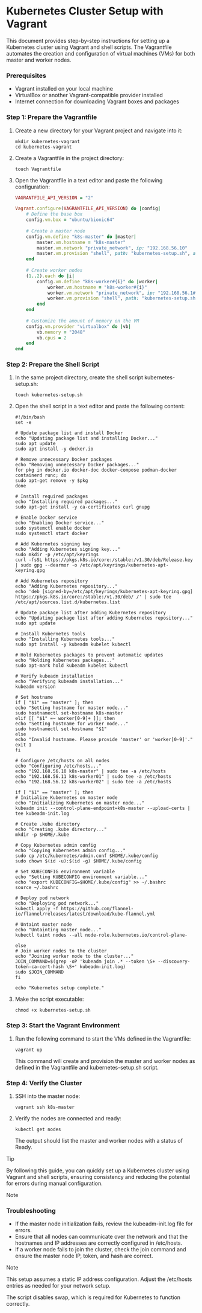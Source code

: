 # Kubernetes Cluster Setup with Vagrant
This document provides step-by-step instructions for setting up a Kubernetes cluster using Vagrant and shell scripts. The Vagrantfile automates the creation and configuration of virtual machines (VMs) for both master and worker nodes.

### Prerequisites
- Vagrant installed on your local machine
- VirtualBox or another Vagrant-compatible provider installed
- Internet connection for downloading Vagrant boxes and packages

### Step 1: Prepare the Vagrantfile
1. Create a new directory for your Vagrant project and navigate into it:
   ```shell
   mkdir kubernetes-vagrant
   cd kubernetes-vagrant
   ```
2. Create a Vagrantfile in the project directory:
   ```shell
   touch Vagrantfile
   ```

3. Open the Vagrantfile in a text editor and paste the following configuration:
   ```ruby
   VAGRANTFILE_API_VERSION = "2"
   
   Vagrant.configure(VAGRANTFILE_API_VERSION) do |config|
       # Define the base box
       config.vm.box = "ubuntu/bionic64"
       
       # Create a master node
       config.vm.define "k8s-master" do |master|
           master.vm.hostname = "k8s-master"
           master.vm.network "private_network", ip: "192.168.56.10"
           master.vm.provision "shell", path: "kubernetes-setup.sh", args: ["master"]
       end
       
       # Create worker nodes
       (1..2).each do |i|
           config.vm.define "k8s-worker#{i}" do |worker|
               worker.vm.hostname = "k8s-worker#{i}"
               worker.vm.network "private_network", ip: "192.168.56.1#{i}"
               worker.vm.provision "shell", path: "kubernetes-setup.sh", args: ["worker0#{i}"]
           end
       end
       
       # Customize the amount of memory on the VM
       config.vm.provider "virtualbox" do |vb|
           vb.memory = "2048"
           vb.cpus = 2
       end
   end
   ```
### Step 2: Prepare the Shell Script
1. In the same project directory, create the shell script kubernetes-setup.sh:

    ```shell
    touch kubernetes-setup.sh
    ```
2. Open the shell script in a text editor and paste the following content:

    ```shell
    #!/bin/bash
    set -e
    
    # Update package list and install Docker
    echo "Updating package list and installing Docker..."
    sudo apt update
    sudo apt install -y docker.io
    
    # Remove unnecessary Docker packages
    echo "Removing unnecessary Docker packages..."
    for pkg in docker.io docker-doc docker-compose podman-docker containerd runc; do
    sudo apt-get remove -y $pkg
    done
    
    # Install required packages
    echo "Installing required packages..."
    sudo apt-get install -y ca-certificates curl gnupg
    
    # Enable Docker service
    echo "Enabling Docker service..."
    sudo systemctl enable docker
    sudo systemctl start docker
    
    # Add Kubernetes signing key
    echo "Adding Kubernetes signing key..."
    sudo mkdir -p /etc/apt/keyrings
    curl -fsSL https://pkgs.k8s.io/core:/stable:/v1.30/deb/Release.key | sudo gpg --dearmor -o /etc/apt/keyrings/kubernetes-apt-keyring.gpg
    
    # Add Kubernetes repository
    echo "Adding Kubernetes repository..."
    echo 'deb [signed-by=/etc/apt/keyrings/kubernetes-apt-keyring.gpg] https://pkgs.k8s.io/core:/stable:/v1.30/deb/ /' | sudo tee /etc/apt/sources.list.d/kubernetes.list
    
    # Update package list after adding Kubernetes repository
    echo "Updating package list after adding Kubernetes repository..."
    sudo apt update
    
    # Install Kubernetes tools
    echo "Installing Kubernetes tools..."
    sudo apt install -y kubeadm kubelet kubectl
    
    # Hold Kubernetes packages to prevent automatic updates
    echo "Holding Kubernetes packages..."
    sudo apt-mark hold kubeadm kubelet kubectl
    
    # Verify kubeadm installation
    echo "Verifying kubeadm installation..."
    kubeadm version
    
    # Set hostname
    if [ "$1" == "master" ]; then
    echo "Setting hostname for master node..."
    sudo hostnamectl set-hostname k8s-master
    elif [[ "$1" =~ worker[0-9]+ ]]; then
    echo "Setting hostname for worker node..."
    sudo hostnamectl set-hostname "$1"
    else
    echo "Invalid hostname. Please provide 'master' or 'worker[0-9]'."
    exit 1
    fi
    
    # Configure /etc/hosts on all nodes
    echo "Configuring /etc/hosts..."
    echo "192.168.56.10 k8s-master" | sudo tee -a /etc/hosts
    echo "192.168.56.11 k8s-worker01" | sudo tee -a /etc/hosts
    echo "192.168.56.12 k8s-worker02" | sudo tee -a /etc/hosts
    
    if [ "$1" == "master" ]; then
    # Initialize Kubernetes on master node
    echo "Initializing Kubernetes on master node..."
    kubeadm init --control-plane-endpoint=k8s-master --upload-certs | tee kubeadm-init.log
    
    # Create .kube directory
    echo "Creating .kube directory..."
    mkdir -p $HOME/.kube
    
    # Copy Kubernetes admin config
    echo "Copying Kubernetes admin config..."
    sudo cp /etc/kubernetes/admin.conf $HOME/.kube/config
    sudo chown $(id -u):$(id -g) $HOME/.kube/config
    
    # Set KUBECONFIG environment variable
    echo "Setting KUBECONFIG environment variable..."
    echo "export KUBECONFIG=$HOME/.kube/config" >> ~/.bashrc
    source ~/.bashrc
    
    # Deploy pod network
    echo "Deploying pod network..."
    kubectl apply -f https://github.com/flannel-io/flannel/releases/latest/download/kube-flannel.yml
    
    # Untaint master node
    echo "Untainting master node..."
    kubectl taint nodes --all node-role.kubernetes.io/control-plane-
    
    else
    # Join worker nodes to the cluster
    echo "Joining worker node to the cluster..."
    JOIN_COMMAND=$(grep -oP 'kubeadm join .* --token \S+ --discovery-token-ca-cert-hash \S+' kubeadm-init.log)
    sudo $JOIN_COMMAND
    fi
    
    echo "Kubernetes setup complete."
    ```

3. Make the script executable:
    ```shell
    chmod +x kubernetes-setup.sh
    ```

### Step 3: Start the Vagrant Environment
1. Run the following command to start the VMs defined in the Vagrantfile:
    ```shell
    vagrant up
    ```
    This command will create and provision the master and worker nodes as defined in the Vagrantfile and kubernetes-setup.sh script.

### Step 4: Verify the Cluster
1. SSH into the master node:
    ```shell
    vagrant ssh k8s-master
    ```
2. Verify the nodes are connected and ready:
    ```shell
    kubectl get nodes
    ```
    The output should list the master and worker nodes with a status of Ready.

> [!TIP]
> By following this guide, you can quickly set up a Kubernetes cluster using Vagrant and shell scripts, ensuring consistency and reducing the potential for errors during manual configuration.

> [!NOTE]
> ### Troubleshooting
> - If the master node initialization fails, review the kubeadm-init.log file for errors.
> - Ensure that all nodes can communicate over the network and that the hostnames and IP addresses are correctly configured in /etc/hosts.
> - If a worker node fails to join the cluster, check the join command and ensure the master node IP, token, and hash are correct.

> [!NOTE]
> This setup assumes a static IP address configuration. Adjust the /etc/hosts entries as needed for your network setup.
> 
> The script disables swap, which is required for Kubernetes to function correctly.


